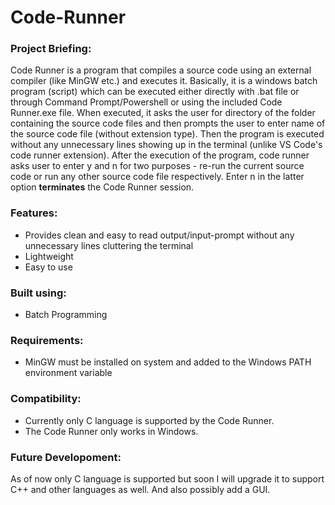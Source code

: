 # Code-Runner
### Project Briefing:

Code Runner is a program that compiles a source code using an external compiler (like MinGW etc.) and executes it.
Basically, it is a windows batch program (script) which can be executed either directly with .bat file or through Command Prompt/Powershell or using the included Code Runner.exe file.
When executed, it asks the user for directory of the folder containing the source code files and then prompts the user to enter name of the source code file (without extension type).
Then the program is executed without any unnecessary lines showing up in the terminal (unlike VS Code's code runner extension).
After the execution of the program, code runner asks user to enter y and n for two purposes - re-run the current source code or run any other source code file respectively.
Enter n in the latter option **terminates** the Code Runner session.

### Features:
- Provides clean and easy to read output/input-prompt without any unnecessary lines cluttering the terminal
- Lightweight
- Easy to use

### Built using:
- Batch Programming
### Requirements:
- MinGW must be installed on system and added to the Windows PATH environment variable
### Compatibility:
- Currently only C language is supported by the Code Runner.
- The Code Runner only works in Windows.

### Future Developoment:
 As of now only C language is supported but soon I will upgrade it to support C++ and other languages as well. And also possibly add a GUI.
